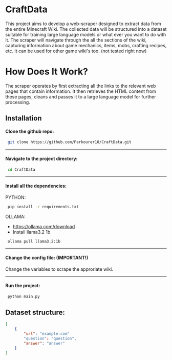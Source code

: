 
# CraftData
This project aims to develop a web-scraper designed to extract data from the entire Minecraft Wiki. The collected data will be structured into a dataset suitable for training large language models or what ever you want to do with it. The scraper will navigate through the all the sections of the wiki, capturing information about game mechanics, items, mobs, crafting recipes, etc. It can be used for other game wiki's too. (not tested right now)

# How Does It Work?
The scraper operates by first extracting all the links to the relevant web pages that contain information. It then retrieves the HTML content from these pages, cleans and passes it to a large language model for further processing.


## Installation

#### Clone the github repo:
```bash
 git clone https://github.com/Parkourer10/CraftData.git
```
---

#### Navigate to the project directory:
```bash
 cd CraftData
```
---

#### Install all the dependencies:

PYTHON:
```bash
 pip install -r requirements.txt
```

OLLAMA:
- https://ollama.com/download
- Install llama3.2 1b
```bash
 ollama pull llama3.2:1b
```
---
#### Change the config file: (IMPORTANT!)
Change the variables to scrape the approriate wiki.

---
#### Run the project:
```bash
 python main.py
```


## Dataset structure:
```json
[
    {
        "url": "example.com"
        "question": "question",
        "answer": "answer"
    }
]

```





